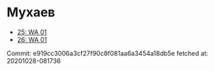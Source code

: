 # Мухаев
- [25: WA 01](25.md)
- [26: WA 01](26.md)

Commit: e919cc3006a3cf27f90c8f081aa6a3454a18db5e
 fetched at: 20201028-081736
